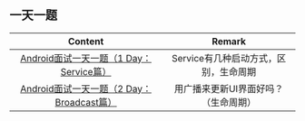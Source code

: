 ## 一天一题
Content|Remark
:-----:|:----:
[Android面试一天一题（1 Day：Service篇）](http://www.jianshu.com/p/7a7db9f8692d)|Service有几种启动方式，区别，生命周期
[Android面试一天一题（2 Day：Broadcast篇）](http://www.jianshu.com/p/df7af437e766)|用广播来更新UI界面好吗？（生命周期）